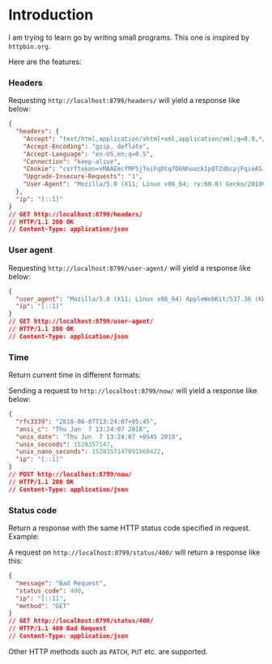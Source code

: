 # Introduction

I am trying to learn go by writing small programs. This one is
inspired by `httpbin.org`.

Here are the features:

### Headers

Requesting `http://localhost:8799/headers/` will yield a response
like below:

```json
{
  "headers": {
    "Accept": "text/html,application/xhtml+xml,application/xml;q=0.9,*/*;q=0.8",
    "Accept-Encoding": "gzip, deflate",
    "Accept-Language": "en-US,en;q=0.5",
    "Connection": "keep-alive",
    "Cookie": "csrftoken=vMAAEmcfMPSjToiFqDtq7O6Nhoack1pQTZdbcpjFqieASJi9whARd6CqvOa57uvY; _ga=GA1.1.1395202726.1515485876; hblid=GnGY8MdTRPm5BQjO3m39N0J02OF0Ao2x; olfsk=olfsk824434969431056; sessionid=xx6ft2gxb5t7hm2dkm60rl1sw1wh9mmn",
    "Upgrade-Insecure-Requests": "1",
    "User-Agent": "Mozilla/5.0 (X11; Linux x86_64; rv:60.0) Gecko/20100101 Firefox/60.0"
  },
  "ip": "[::1]"
}
// GET http://localhost:8799/headers/
// HTTP/1.1 200 OK
// Content-Type: application/json
```


### User agent

Requesting `http://localhost:8799/user-agent/` will yield a response
like below:

```json
{
  "user_agent": "Mozilla/5.0 (X11; Linux x86_64) AppleWebKit/537.36 (KHTML, like Gecko) Chrome/66.0.3359.181 Safari/537.36",
  "ip": "[::1]"
}
// GET http://localhost:8799/user-agent/
// HTTP/1.1 200 OK
// Content-Type: application/json
```


### Time

Return current time in different formats:

Sending a request to `http://localhost:8799/now/` will yield a
response like below:


```json
{
  "rfc3339": "2018-06-07T13:24:07+05:45",
  "ansi_c": "Thu Jun  7 13:24:07 2018",
  "unix_date": "Thu Jun  7 13:24:07 +0545 2018",
  "unix_seconds": 1528357147,
  "unix_nano_seconds": 1528357147091860422,
  "ip": "[::1]"
}
// POST http://localhost:8799/now/
// HTTP/1.1 200 OK
// Content-Type: application/json
```


### Status code

Return a response with the same HTTP status code specified in request. Example:

A request on `http://localhost:8799/status/400/` will return a
response like this:

```json
{
  "message": "Bad Request",
  "status_code": 400,
  "ip": "[::1]",
  "method": "GET"
}
// GET http://localhost:8799/status/400/
// HTTP/1.1 400 Bad Request
// Content-Type: application/json
```

Other HTTP methods such as `PATCH`, `PUT` etc. are supported.
